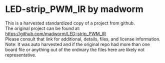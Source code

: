
# LED-strip_PWM_IR by madworm  
This is a harvested standardized copy of a project from github.  
The original project can be found at:  
https://github.com/madworm/LED-strip_PWM_IR  
Please consult that link for additional, details, files, and license information.  
Note: It was auto harvested and if the original repo had more than one board file or anything out of the ordinary the files here are likely not representative.  
    